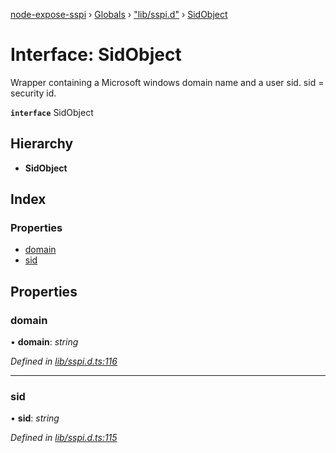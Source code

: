 [node-expose-sspi](../README.md) › [Globals](../globals.md) › ["lib/sspi.d"](../modules/_lib_sspi_d_.md) › [SidObject](_lib_sspi_d_.sidobject.md)

# Interface: SidObject

Wrapper containing a Microsoft windows domain name and a user sid.
sid = security id.

**`interface`** SidObject

## Hierarchy

* **SidObject**

## Index

### Properties

* [domain](_lib_sspi_d_.sidobject.md#domain)
* [sid](_lib_sspi_d_.sidobject.md#sid)

## Properties

###  domain

• **domain**: *string*

*Defined in [lib/sspi.d.ts:116](https://github.com/jlguenego/node-expose-sspi/blob/3a7c182/lib/sspi.d.ts#L116)*

___

###  sid

• **sid**: *string*

*Defined in [lib/sspi.d.ts:115](https://github.com/jlguenego/node-expose-sspi/blob/3a7c182/lib/sspi.d.ts#L115)*
